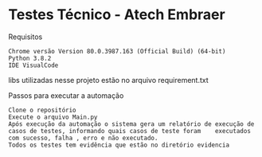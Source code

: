 # Testes Técnico - Atech Embraer

Requisitos

    Chrome versão Version 80.0.3987.163 (Official Build) (64-bit)
    Python 3.8.2
    IDE VisualCode



libs utilizadas nesse projeto estão no arquivo requirement.txt

Passos para executar a automação
    
    Clone o repositório
    Execute o arquivo Main.py
    Após execução da automação o sistema gera um relatório de execução de casos de testes, informando quais casos de teste foram    executados   com sucesso, falha , erro e não executado.
    Todos os testes tem evidência que estão no diretório evidencia



  

